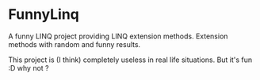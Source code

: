 # FunnyLinq
A funny LINQ project providing LINQ extension methods. Extension methods with random and funny results.

This project is (I think) completely useless in real life situations.
But it's fun :D why not ?
